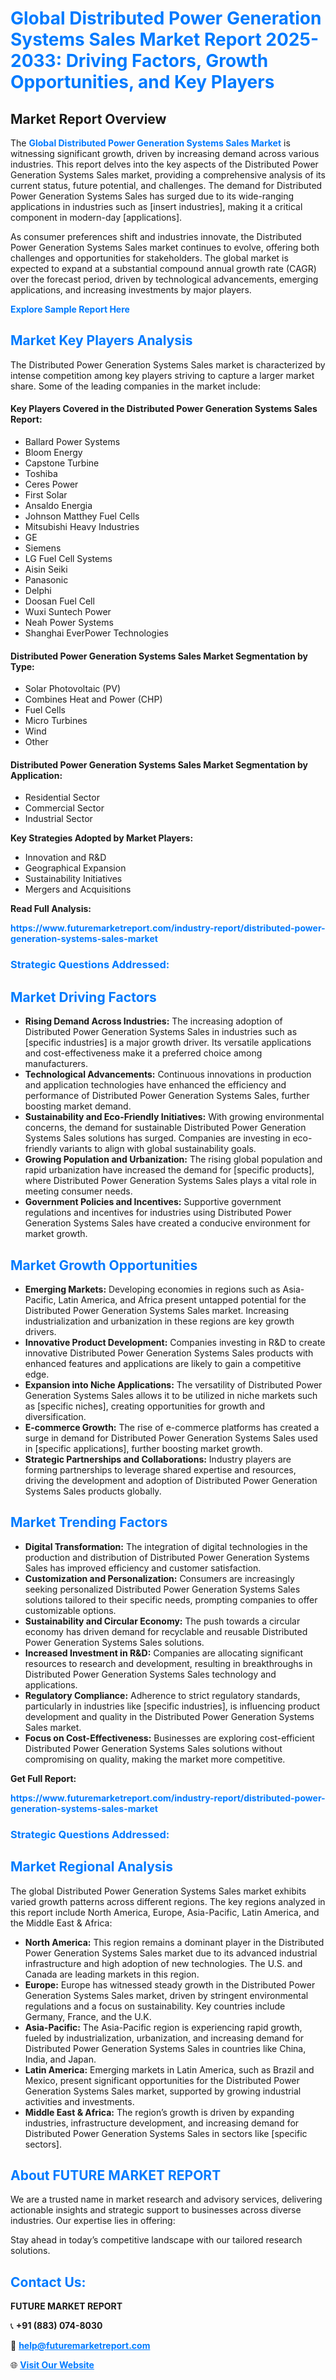 <h1 style="color: #007BFF;">Global Distributed Power Generation Systems Sales Market Report 2025-2033: Driving Factors, Growth Opportunities, and Key Players</h1>

<section id="overview">
<h2>Market Report Overview</h2>
<p>The <a href="https://www.futuremarketreport.com/industry-report/distributed-power-generation-systems-sales-market" style="color: #007BFF; text-decoration: none;"><strong>Global Distributed Power Generation Systems Sales Market</strong></a> is witnessing significant growth, driven by increasing demand across various industries. This report delves into the key aspects of the Distributed Power Generation Systems Sales market, providing a comprehensive analysis of its current status, future potential, and challenges. The demand for Distributed Power Generation Systems Sales has surged due to its wide-ranging applications in industries such as [insert industries], making it a critical component in modern-day [applications].</p>
<p>As consumer preferences shift and industries innovate, the Distributed Power Generation Systems Sales market continues to evolve, offering both challenges and opportunities for stakeholders. The global market is expected to expand at a substantial compound annual growth rate (CAGR) over the forecast period, driven by technological advancements, emerging applications, and increasing investments by major players.</p>
</section>

<section id="overview">
<p><a href="https://www.futuremarketreport.com/request-sample/reportId=108975" style="color: #007BFF; text-decoration: none;"><strong>Explore Sample Report Here</strong></a></p>
</section>

<section id="key-players">
<h2 style="color: #007BFF;">Market Key Players Analysis</h2>
<p>The Distributed Power Generation Systems Sales market is characterized by intense competition among key players striving to capture a larger market share. Some of the leading companies in the market include:</p>
<h4>Key Players Covered in the Distributed Power Generation Systems Sales Report:</h4>
<ul><li>Ballard Power Systems</li><li>Bloom Energy</li><li>Capstone Turbine</li><li>Toshiba</li><li>Ceres Power</li><li>First Solar</li><li>Ansaldo Energia</li><li>Johnson Matthey Fuel Cells</li><li>Mitsubishi Heavy Industries</li><li>GE</li><li>Siemens</li><li>LG Fuel Cell Systems</li><li>Aisin Seiki</li><li>Panasonic</li><li>Delphi</li><li>Doosan Fuel Cell</li><li>Wuxi Suntech Power</li><li>Neah Power Systems</li><li>Shanghai EverPower Technologies</li></ul>
<h4>Distributed Power Generation Systems Sales Market Segmentation by Type:</h4>
<ul><li>Solar Photovoltaic (PV)</li><li>Combines Heat and Power (CHP)</li><li>Fuel Cells</li><li>Micro Turbines</li><li>Wind</li><li>Other</li></ul>

<h4>Distributed Power Generation Systems Sales Market Segmentation by Application:</h4>
<ul><li>Residential Sector</li><li>Commercial Sector</li><li>Industrial Sector</li></ul>
<p><strong>Key Strategies Adopted by Market Players:</strong></p>
<ul>
<li>Innovation and R&D</li>
<li>Geographical Expansion</li>
<li>Sustainability Initiatives</li>
<li>Mergers and Acquisitions</li>
</ul>
</section>

<section>
<p><strong>Read Full Analysis: </strong></p><a href="https://www.futuremarketreport.com/industry-report/distributed-power-generation-systems-sales-market" style="color: #007BFF; text-decoration: none;"><strong>https://www.futuremarketreport.com/industry-report/distributed-power-generation-systems-sales-market</strong></a>
<h3 style="color: #007BFF;">Strategic Questions Addressed:</h3>
</section>

<section id="driving-factors">
<h2 style="color: #007BFF;">Market Driving Factors</h2>
<ul>
<li><strong>Rising Demand Across Industries:</strong> The increasing adoption of Distributed Power Generation Systems Sales in industries such as [specific industries] is a major growth driver. Its versatile applications and cost-effectiveness make it a preferred choice among manufacturers.</li>
<li><strong>Technological Advancements:</strong> Continuous innovations in production and application technologies have enhanced the efficiency and performance of Distributed Power Generation Systems Sales, further boosting market demand.</li>
<li><strong>Sustainability and Eco-Friendly Initiatives:</strong> With growing environmental concerns, the demand for sustainable Distributed Power Generation Systems Sales solutions has surged. Companies are investing in eco-friendly variants to align with global sustainability goals.</li>
<li><strong>Growing Population and Urbanization:</strong> The rising global population and rapid urbanization have increased the demand for [specific products], where Distributed Power Generation Systems Sales plays a vital role in meeting consumer needs.</li>
<li><strong>Government Policies and Incentives:</strong> Supportive government regulations and incentives for industries using Distributed Power Generation Systems Sales have created a conducive environment for market growth.</li>
</ul>
</section>

<section id="growth-opportunities">
<h2 style="color: #007BFF;">Market Growth Opportunities</h2>
<ul>
<li><strong>Emerging Markets:</strong> Developing economies in regions such as Asia-Pacific, Latin America, and Africa present untapped potential for the Distributed Power Generation Systems Sales market. Increasing industrialization and urbanization in these regions are key growth drivers.</li>
<li><strong>Innovative Product Development:</strong> Companies investing in R&D to create innovative Distributed Power Generation Systems Sales products with enhanced features and applications are likely to gain a competitive edge.</li>
<li><strong>Expansion into Niche Applications:</strong> The versatility of Distributed Power Generation Systems Sales allows it to be utilized in niche markets such as [specific niches], creating opportunities for growth and diversification.</li>
<li><strong>E-commerce Growth:</strong> The rise of e-commerce platforms has created a surge in demand for Distributed Power Generation Systems Sales used in [specific applications], further boosting market growth.</li>
<li><strong>Strategic Partnerships and Collaborations:</strong> Industry players are forming partnerships to leverage shared expertise and resources, driving the development and adoption of Distributed Power Generation Systems Sales products globally.</li>
</ul>
</section>

<section id="trending-factors">
<h2 style="color: #007BFF;">Market Trending Factors</h2>
<ul>
<li><strong>Digital Transformation:</strong> The integration of digital technologies in the production and distribution of Distributed Power Generation Systems Sales has improved efficiency and customer satisfaction.</li>
<li><strong>Customization and Personalization:</strong> Consumers are increasingly seeking personalized Distributed Power Generation Systems Sales solutions tailored to their specific needs, prompting companies to offer customizable options.</li>
<li><strong>Sustainability and Circular Economy:</strong> The push towards a circular economy has driven demand for recyclable and reusable Distributed Power Generation Systems Sales solutions.</li>
<li><strong>Increased Investment in R&D:</strong> Companies are allocating significant resources to research and development, resulting in breakthroughs in Distributed Power Generation Systems Sales technology and applications.</li>
<li><strong>Regulatory Compliance:</strong> Adherence to strict regulatory standards, particularly in industries like [specific industries], is influencing product development and quality in the Distributed Power Generation Systems Sales market.</li>
<li><strong>Focus on Cost-Effectiveness:</strong> Businesses are exploring cost-efficient Distributed Power Generation Systems Sales solutions without compromising on quality, making the market more competitive.</li>
</ul>
</section>

<section>
<p><strong>Get Full Report: </strong></p><a href="https://www.futuremarketreport.com/industry-report/distributed-power-generation-systems-sales-market" style="color: #007BFF; text-decoration: none;"><strong>https://www.futuremarketreport.com/industry-report/distributed-power-generation-systems-sales-market</strong></a>
<h3 style="color: #007BFF;">Strategic Questions Addressed:</h3>
</section>


<section id="regional-analysis">
<h2 style="color: #007BFF;">Market Regional Analysis</h2>
<p>The global Distributed Power Generation Systems Sales market exhibits varied growth patterns across different regions. The key regions analyzed in this report include North America, Europe, Asia-Pacific, Latin America, and the Middle East & Africa:</p>
<ul>
<li><strong>North America:</strong> This region remains a dominant player in the Distributed Power Generation Systems Sales market due to its advanced industrial infrastructure and high adoption of new technologies. The U.S. and Canada are leading markets in this region.</li>
<li><strong>Europe:</strong> Europe has witnessed steady growth in the Distributed Power Generation Systems Sales market, driven by stringent environmental regulations and a focus on sustainability. Key countries include Germany, France, and the U.K.</li>
<li><strong>Asia-Pacific:</strong> The Asia-Pacific region is experiencing rapid growth, fueled by industrialization, urbanization, and increasing demand for Distributed Power Generation Systems Sales in countries like China, India, and Japan.</li>
<li><strong>Latin America:</strong> Emerging markets in Latin America, such as Brazil and Mexico, present significant opportunities for the Distributed Power Generation Systems Sales market, supported by growing industrial activities and investments.</li>
<li><strong>Middle East & Africa:</strong> The region’s growth is driven by expanding industries, infrastructure development, and increasing demand for Distributed Power Generation Systems Sales in sectors like [specific sectors].</li>
</ul>
</section>

<footer>
<h2 style="color: #007BFF;">About FUTURE MARKET REPORT</h2>
<p>We are a trusted name in market research and advisory services, delivering actionable insights and strategic support to businesses across diverse industries. Our expertise lies in offering:</p>

<p>Stay ahead in today’s competitive landscape with our tailored research solutions.</p>

<h2 style="color: #007BFF;">Contact Us:</h2>
<p><strong>FUTURE MARKET REPORT</strong></p>
<p>📞 <strong>+91 (883) 074-8030</strong></p>
<p>📧 <strong><a href="mailto:help@futuremarketreport.com" style="color: #007BFF;">help@futuremarketreport.com</a></strong></p>
<p>🌐 <strong><a href="https://www.futuremarketreport.com/" style="color: #007BFF;">Visit Our Website</a></strong></p>
</footer>
